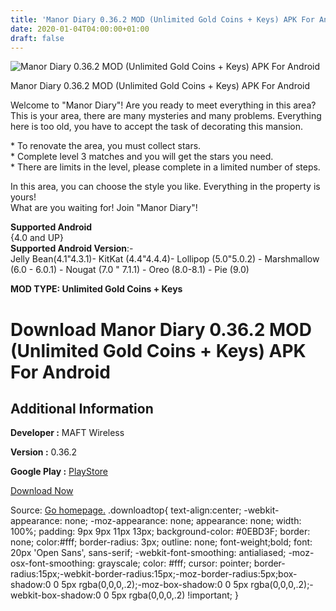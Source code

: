 ```yaml
---
title: 'Manor Diary 0.36.2 MOD (Unlimited Gold Coins + Keys) APK For Android'
date: 2020-01-04T04:00:00+01:00
draft: false
---
```


![Manor Diary 0.36.2 MOD (Unlimited Gold Coins + Keys) APK For Android](https://i0.wp.com/apkhome.net/wp-content/uploads/2020/01/Manor-Diary-0.36.2-MOD-Unlimited-Gold-Coins-Keys.png "Manor Diary 0.36.2 MOD (Unlimited Gold Coins + Keys) APK For Android")

  

Manor Diary 0.36.2 MOD (Unlimited Gold Coins + Keys) APK For Android

Welcome to "Manor Diary"! Are you ready to meet everything in this area?  
This is your area, there are many mysteries and many problems. Everything here is too old, you have to accept the task of decorating this mansion.

\* To renovate the area, you must collect stars.  
\* Complete level 3 matches and you will get the stars you need.  
\* There are limits in the level, please complete in a limited number of steps.

In this area, you can choose the style you like. Everything in the property is yours!  
What are you waiting for! Join "Manor Diary"!

**Supported Android**  
{4.0 and UP}  
**Supported Android Version**:-  
Jelly Bean(4.1"4.3.1)- KitKat (4.4"4.4.4)- Lollipop (5.0"5.0.2) - Marshmallow (6.0 - 6.0.1) - Nougat (7.0 " 7.1.1) - Oreo (8.0-8.1) - Pie (9.0)

**MOD TYPE: Unlimited Gold Coins + Keys**

Download Manor Diary 0.36.2 MOD (Unlimited Gold Coins + Keys) APK For Android
=============================================================================

Additional Information
----------------------

**Developer :** MAFT Wireless

**Version :** 0.36.2

**Google Play :** [PlayStore](https://play.google.com/store/apps/details?id=com.castle.play)

  

[Download Now](https://store4app.co/post/manor-diary-0-36-2-mod-unlimited-gold-coins-keys-apk-for-android_1578073427)

  
Source: [Go homepage.](https://store4app.co/post/manor-diary-0-36-2-mod-unlimited-gold-coins-keys-apk-for-android_1578073427) .downloadtop{ text-align:center; -webkit-appearance: none; -moz-appearance: none; appearance: none; width: 100%; padding: 9px 9px 11px 13px; background-color: #0EBD3F; border: none; color:#fff; border-radius: 3px; outline: none; font-weight;bold; font: 20px 'Open Sans', sans-serif; -webkit-font-smoothing: antialiased; -moz-osx-font-smoothing: grayscale; color: #fff; cursor: pointer; border-radius:15px;-webkit-border-radius:15px;-moz-border-radius:5px;box-shadow:0 0 5px rgba(0,0,0,.2);-moz-box-shadow:0 0 5px rgba(0,0,0,.2);-webkit-box-shadow:0 0 5px rgba(0,0,0,.2) !important; }